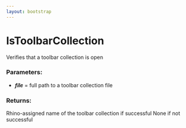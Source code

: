 ```yaml
---
layout: bootstrap
---
```


# IsToolbarCollection

Verifies that a toolbar collection is open
        

### Parameters:

- ***file*** = full path to a toolbar collection file
        

### Returns:


Rhino-assigned name of the toolbar collection if successful
None if not successful
        
